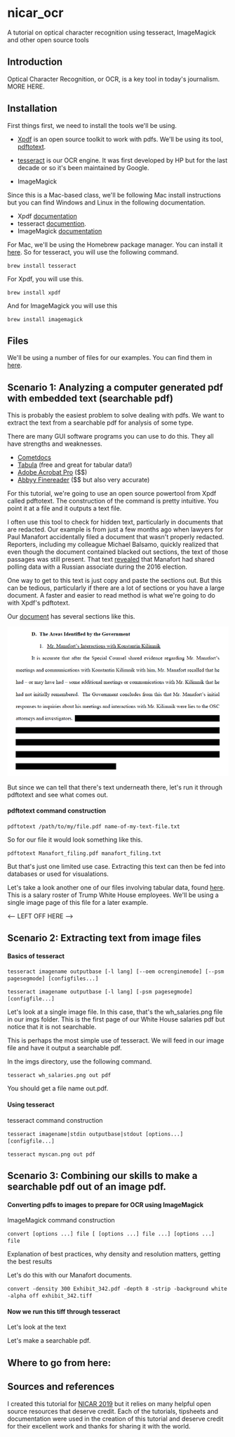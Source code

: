 # nicar_ocr
A tutorial on optical character recognition using tesseract, ImageMagick and other open source tools

## Introduction

Optical Character Recognition, or OCR, is a key tool in today's journalism. MORE HERE.


## Installation

First things first, we need to install the tools we'll be using.

* [Xpdf](https://www.xpdfreader.com/) is an open source toolkit to work with pdfs. We'll be using its tool, [pdftotext](https://www.xpdfreader.com/pdftotext-man.html).

* [tesseract](https://github.com/tesseract-ocr/tesseract/wiki) is our OCR engine. It was first developed by HP but for the last decade or so it's been maintained by Google.

* ImageMagick

Since this is a Mac-based class, we'll be following Mac install instructions but you can find Windows and Linux in the following documentation.

* Xpdf [documentation]()
* tesseract [documention](https://github.com/tesseract-ocr/tesseract/wiki).
* ImageMagick [documentation]()

For Mac, we'll be using the Homebrew package manager. You can install it [here](). So for tesseract, you will use the following command.
```
brew install tesseract
```

For Xpdf, you will use this.
```
brew install xpdf
```

And for ImageMagick you will use this
```
brew install imagemagick
```

## Files

We'll  be using a number of files for our examples. You can find them in [here](/files).



## Scenario 1: Analyzing a computer generated pdf with embedded text (searchable pdf)

This is probably the easiest problem to solve dealing with pdfs. We want to extract the text from a searchable pdf for analysis of some type.

There are many GUI software programs you can use to do this. They all have strengths and weaknesses.

* [Cometdocs](https://www.cometdocs.com/)
* [Tabula](https://tabula.technology/) (free and great for tabular data!)
* [Adobe Acrobat Pro](https://acrobat.adobe.com/us/en/acrobat/pricing.html?mv=search&sdid=J7XBWTSV&ef_id=CjwKCAiA1ZDiBRAXEiwAIWyNC62H_xFn3sW5k3JAETpc_MeS9HOq-7l-qD2cvFXcU-Qkl-v_TPYjSxoC4bsQAvD_BwE:G:s&s_kwcid=AL!3085!3!99546333262!e!!g!!%2Badobe%20%2Bacrobat%20%2Bpro&gclid=CjwKCAiA1ZDiBRAXEiwAIWyNC62H_xFn3sW5k3JAETpc_MeS9HOq-7l-qD2cvFXcU-Qkl-v_TPYjSxoC4bsQAvD_BwE) ($$)
* [Abbyy Finereader](https://www.abbyy.com/en-us/finereader/?redirect-from=old-fr-pro&__c=1) ($$ but also very accurate)

For this tutorial, we're going to use an open source powertool from Xpdf called pdftotext. The construction of the command is pretty intuitive. You point it at a file and it outputs a text file.

I often use this tool to check for hidden text, particularly in documents that are redacted. Our example is from just a few months ago when lawyers for Paul Manafort accidentally filed a document that wasn't properly redacted. Reporters, including my colleague Michael Balsamo, quickly realized that even though the document contained blacked out sections, the text of those passages was still present. That text [revealed](https://www.apnews.com/608b9fcbca5941348e2ac8796e94c8cd) that Manafort had shared polling data with a Russian associate during the 2016 election.

One way to get to this text is just copy and paste the sections out. But this can be tedious, particularly if there are a lot of sections or you have a large document. A faster and easier to read method is what we're going to do with Xpdf's pdftotext.

Our [document](files/manafort/Manafort_filing.pdf) has several sections like this.

![Alt Text](/imgs/Manafort_2.png)

But since we can tell that there's text underneath there, let's run it through pdftotext and see what comes out.

#### pdftotext command construction

```
pdftotext /path/to/my/file.pdf name-of-my-text-file.txt
```
So for our file it would look something like this.

```
pdftotext Manafort_filing.pdf manafort_filing.txt
```

But that's just one limited use case. Extracting this text can then be fed into databases or used for visualations.

Let's take a look another one of our files involving tabular data, found [here](). This is a salary roster of Trump White House employees. We'll be using a single image page of this file for a later example.


<-- LEFT OFF HERE -->



## Scenario 2: Extracting text from image files

#### Basics of tesseract

```
tesseract imagename outputbase [-l lang] [--oem ocrenginemode] [--psm pagesegmode] [configfiles...]
```


```
tesseract imagename outputbase [-l lang] [-psm pagesegmode] [configfile...]
```

Let's look at a single image file. In this case, that's the wh_salaries.png file in our imgs folder. This is the first page of our White House salaries pdf but notice that it is not searchable.

This is perhaps the most simple use of tesseract. We will feed in our image file and have it output a searchable pdf.

In the imgs directory, use the following command. 

```
tesseract wh_salaries.png out pdf
```

You should get a file name out.pdf.


#### Using tesseract

tesseract command construction

```
tesseract imagename|stdin outputbase|stdout [options...] [configfile...]
```


```
tesseract myscan.png out pdf
```

## Scenario 3: Combining our skills to make a searchable pdf out of an image pdf.

#### Converting pdfs to images to prepare for OCR using ImageMagick

ImageMagick command construction

```
convert [options ...] file [ [options ...] file ...] [options ...] file
```

Explanation of best practices, why density and resolution matters, getting the best results


Let's do this with our Manafort documents.


```
convert -density 300 Exhibit_342.pdf -depth 8 -strip -background white -alpha off exhibit_342.tiff
```

#### Now we run this tiff through tesseract

Let's look at the text

Let's make a searchable pdf.


## Where to go from here: 


## Sources and references
I created this tutorial for [NICAR 2019]('https://www.ire.org/events-and-training/conferences/nicar-2019') but it relies on many helpful open source resources that deserve credit. Each of the tutorials, tipsheets and documentation were used in the creation of this tutorial and deserve credit for their excellent work and thanks for sharing it with the world.


